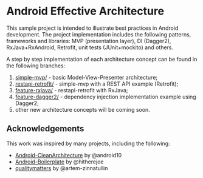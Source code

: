 Android Effective Architecture
==============================

This sample project is intended to illustrate best practices in Android development. The project implementation includes the following patterns, frameworks and libraries: MVP (presentation layer), DI (Dagger2), RxJava+RxAndroid, Retrofit, unit tests (JUnit+mockito) and others.

A step by step implementation of each architecture concept can be found in the following branches:

1. [simple-mvp/](https://github.com/hexmonad/android-effective-architecture/tree/simple-mvp) - basic Model-View-Presenter architecture;
2. [restapi-retrofit/](https://github.com/hexmonad/android-effective-architecture/tree/restapi-retrofit) - simple-mvp with a REST API example (Retrofit);
3. [feature-rxjava/](https://github.com/hexmonad/android-effective-architecture/tree/feature-rxjava) - restapi-retrofit with RxJava;
4. [feature-dagger2/](https://github.com/hexmonad/android-effective-architecture/tree/feature-dagger2) - dependency injection implementation example using Dagger2;
5. other new architecture concepts will be coming soon.

Acknowledgements
----------------

This work was inspired by many projects, including the following:
 * [Android-CleanArchitecture](https://github.com/android10/Android-CleanArchitecture) by @android10
 * [Android-Boilerplate](https://github.com/hitherejoe/Android-Boilerplate) by @hitherejoe
 * [qualitymatters](https://github.com/artem-zinnatullin/qualitymatters) by @artem-zinnatullin

